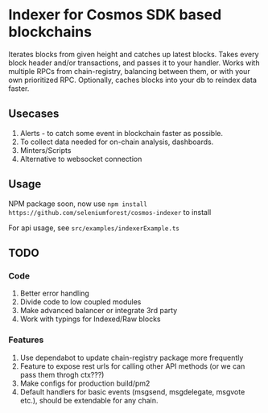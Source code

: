 # Indexer for Cosmos SDK based blockchains

Iterates blocks from given height and catches up latest blocks. Takes every block header and/or transactions, and passes it to your handler. Works with multiple RPCs from chain-registry, balancing between them, or with your own prioritized RPC. Optionally, caches blocks into your db to reindex data faster.

## Usecases

1. Alerts - to catch some event in blockchain faster as possible.
2. To collect data needed for on-chain analysis, dashboards.
3. Minters/Scripts
4. Alternative to websocket connection

## Usage

NPM package soon, now use
`npm install https://github.com/seleniumforest/cosmos-indexer`
to install

For api usage, see `src/examples/indexerExample.ts`

## TODO

### Code

1. Better error handling
2. Divide code to low coupled modules
3. Make advanced balancer or integrate 3rd party
4. Work with typings for Indexed/Raw blocks

### Features

1. Use dependabot to update chain-registry package more frequently
2. Feature to expose rest urls for calling other API methods (or we can pass them throgh ctx???)
3. Make configs for production build/pm2
4. Default handlers for basic events (msgsend, msgdelegate, msgvote etc.), should be extendable for any chain.
